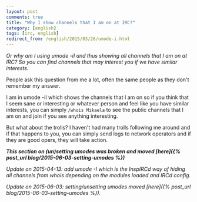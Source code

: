 ```yaml
---
layout: post
comments: true
title: "Why I show channels that I am on at IRC?"
category: [english]
tags: [irc, english]
redirect_from: /english/2015/03/26/umode-i.html
---
```


*Or why am I using umode -iI and thus showing all channels that I am on at
IRC? So you can find channels that may interest you if we have similar
interests.*

People ask this question from me a lot, often the same people as they don't
remember my answer.

I am in umode -iI which shows the channels that I am on so if you think
that I seem sane or interesting or whatever person and feel like you have
similar interests, you can simply `/whois Mikaela` to see the public
channels that I am on and join if you see anything interesting.

But what about the trolls? I haven't had many trolls following me around
and if that happens to you, you can simply send logs to network operators
and if they are good opers, they will take action.

***This section on (un)setting umodes was broken and moved [here]({% post_url blog/2015-06-03-setting-umodes %})***

*Update on 2015-04-13: add umode -I which is the InspIRCd way of hiding
all channels from whois depending on the modules loaded and IRCd config.*

*Update on 2015-06-03: setting/unsetting umodes moved [here]({% post_url blog/2015-06-03-setting-umodes %}).*
